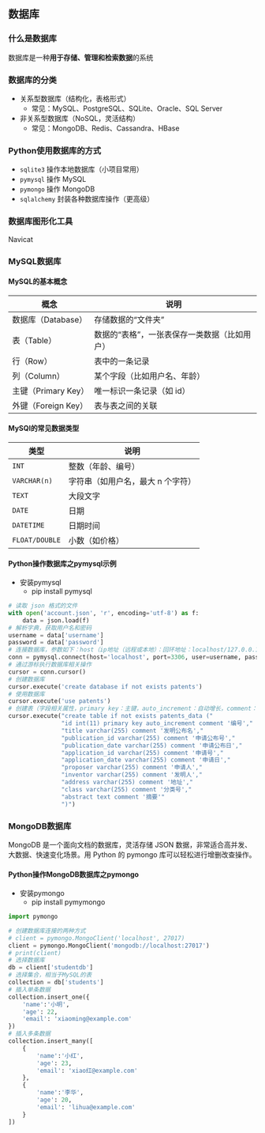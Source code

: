 ## 数据库

### 什么是数据库

数据库是一种**用于存储、管理和检索数据**的系统



### 数据库的分类

- 关系型数据库（结构化，表格形式）
  - 常见：MySQL、PostgreSQL、SQLite、Oracle、SQL Server
- 非关系型数据库（NoSQL，灵活结构）
  - 常见：MongoDB、Redis、Cassandra、HBase



### Python使用数据库的方式

- `sqlite3` 操作本地数据库（小项目常用）
- `pymysql` 操作 MySQL
- `pymongo` 操作 MongoDB
- `sqlalchemy` 封装各种数据库操作（更高级）



### 数据库图形化工具

Navicat



### MySQL数据库

#### MySQL的基本概念

| 概念                | 说明                                         |
| ------------------- | -------------------------------------------- |
| 数据库（Database）  | 存储数据的“文件夹”                           |
| 表（Table）         | 数据的“表格”，一张表保存一类数据（比如用户） |
| 行（Row）           | 表中的一条记录                               |
| 列（Column）        | 某个字段（比如用户名、年龄）                 |
| 主键（Primary Key） | 唯一标识一条记录（如 id）                    |
| 外键（Foreign Key） | 表与表之间的关联                             |



#### MySQl的常见数据类型

| 类型           | 说明                              |
| -------------- | --------------------------------- |
| `INT`          | 整数（年龄、编号）                |
| `VARCHAR(n)`   | 字符串（如用户名，最大 n 个字符） |
| `TEXT`         | 大段文字                          |
| `DATE`         | 日期                              |
| `DATETIME`     | 日期时间                          |
| `FLOAT/DOUBLE` | 小数（如价格）                    |



#### Python操作数据库之pymysql示例

- 安装pymysql
  - pip install pymysql

```python
# 读取 json 格式的文件
with open('account.json', 'r', encoding='utf-8') as f:
    data = json.load(f)
# 解析字典，获取用户名和密码
username = data['username']
password = data['password']
# 连接数据库，参数如下：host（ip地址（远程或本地）：回环地址：localhost/127.0.0.1），端口号，用户名，密码，自动事务管理
conn = pymysql.connect(host='localhost', port=3306, user=username, password=password, autocommit=True)
# 通过游标执行数据库相关操作
cursor = conn.cursor()
# 创建数据库
cursor.execute('create database if not exists patents')
# 使用数据库
cursor.execute('use patents')
# 创建表（字段相关属性，primary key：主键，auto_increment：自动增长，comment：字段以及表格的描述）
cursor.execute("create table if not exists patents_data ("
               "id int(11) primary key auto_increment comment '编号',"
               "title varchar(255) comment '发明公布名',"
               "publication_id varchar(255) comment '申请公布号',"
               "publication_date varchar(255) comment '申请公布日',"
               "application_id varchar(255) comment '申请号',"
               "application_date varchar(255) comment '申请日',"
               "proposer varchar(255) comment '申请人',"
               "inventor varchar(255) comment '发明人',"
               "address varchar(255) comment '地址',"
               "class varchar(255) comment '分类号',"
               "abstract text comment '摘要'"
               ")")
```



### MongoDB数据库

MongoDB 是一个面向文档的数据库，灵活存储 JSON 数据，非常适合高并发、大数据、快速变化场景。用 Python 的 pymongo 库可以轻松进行增删改查操作。



#### Python操作MongoDB数据库之pymongo

- 安装pymongo
  - pip install pymymongo

```python
import pymongo

# 创建数据库连接的两种方式
# client = pymongo.MongoClient('localhost', 27017)
client = pymongo.MongoClient('mongodb://localhost:27017')
# print(client)
# 选择数据库
db = client['studentdb']
# 选择集合，相当于MySQL的表
collection = db['students']
# 插入单条数据
collection.insert_one({
    'name':'小明',
    'age': 22,
    'email': 'xiaoming@example.com'
})
# 插入多条数据
collection.insert_many([
    {
        'name':'小红',
        'age': 23,
        'email': 'xiao红@example.com'
    },
    {
        'name':'李华',
        'age': 20,
        'email': 'lihua@example.com'
    }
])
```

